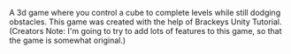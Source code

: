 A 3d game where you control a cube to complete levels while still dodging obstacles. This game was created with the help of Brackeys Unity Tutorial. (Creators Note: I'm going to try to add lots of features to this game, so that the game is somewhat original.)
